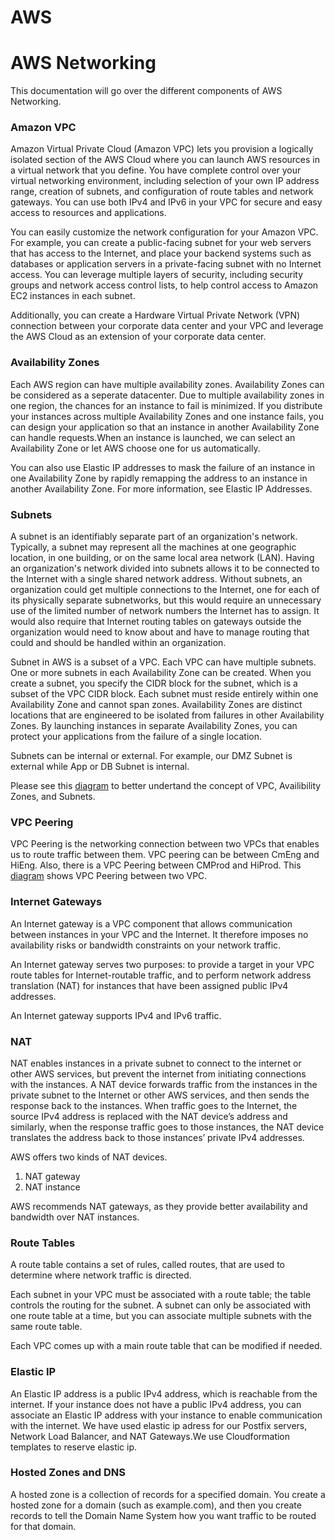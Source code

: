 # AWS

# AWS Networking

This documentation will go over the different components of AWS Networking.

### Amazon VPC

Amazon Virtual Private Cloud (Amazon VPC) lets you provision a logically isolated section of the AWS Cloud where you can launch AWS resources in a virtual network that you define. You have complete control over your virtual networking environment, including selection of your own IP address range, creation of subnets, and configuration of route tables and network gateways. You can use both IPv4 and IPv6 in your VPC for secure and easy access to resources and applications.

You can easily customize the network configuration for your Amazon VPC. For example, you can create a public-facing subnet for your web servers that has access to the Internet, and place your backend systems such as databases or application servers in a private-facing subnet with no Internet access. You can leverage multiple layers of security, including security groups and network access control lists, to help control access to Amazon EC2 instances in each subnet.

Additionally, you can create a Hardware Virtual Private Network (VPN) connection between your corporate data center and your VPC and leverage the AWS Cloud as an extension of your corporate data center.

### Availability Zones

Each AWS region can have multiple availability zones. Availability Zones can be considered as a seperate datacenter. Due to multiple availability zones in one region, the chances for an instance to fail is minimized.  If you distribute your instances across multiple Availability Zones and one instance fails, you can design your application so that an instance in another Availability Zone can handle requests.When an instance is launched, we can select an Availability Zone or let AWS choose one for us automatically. 

You can also use Elastic IP addresses to mask the failure of an instance in one Availability Zone by rapidly remapping the address to an instance in another Availability Zone. For more information, see Elastic IP Addresses.

### Subnets

A subnet is an identifiably separate part of an organization's network. Typically, a subnet may represent all the machines at one geographic location, in one building, or on the same local area network (LAN). Having an organization's network divided into subnets allows it to be connected to the Internet with a single shared network address. Without subnets, an organization could get multiple connections to the Internet, one for each of its physically separate subnetworks, but this would require an unnecessary use of the limited number of network numbers the Internet has to assign. It would also require that Internet routing tables on gateways outside the organization would need to know about and have to manage routing that could and should be handled within an organization.

Subnet in AWS is a subset of a VPC. Each VPC can have multiple subnets. One or more subnets in each Availability Zone can be created. When you create a subnet, you specify the CIDR block for the subnet, which is a subset of the VPC CIDR block. Each subnet must reside entirely within one Availability Zone and cannot span zones. Availability Zones are distinct locations that are engineered to be isolated from failures in other Availability Zones. By launching instances in separate Availability Zones, you can protect your applications from the failure of a single location. 

Subnets can be internal or external. For example, our DMZ Subnet is external while App or DB Subnet is internal. 

Please see this [diagram](https://docs.aws.amazon.com/AmazonVPC/latest/GettingStartedGuide/images/getting-started-1-diagram.png) to better undertand the concept of VPC, Availibility Zones, and Subnets. 

### VPC Peering

VPC Peering is the networking connection between two VPCs that enables us to route traffic between them.  VPC peering can be between CmEng and HiEng. Also, there is a VPC Peering between CMProd and HiProd. This [diagram](https://docs.aws.amazon.com/AmazonVPC/latest/PeeringGuide/images/peering-intro-diagram.png) shows VPC Peering between two VPC.

### Internet Gateways

An Internet gateway is a VPC component that allows communication between instances in your VPC and the Internet. It therefore imposes no availability risks or bandwidth constraints on your network traffic.

An Internet gateway serves two purposes: to provide a target in your VPC route tables for Internet-routable traffic, and to perform network address translation (NAT) for instances that have been assigned public IPv4 addresses.

An Internet gateway supports IPv4 and IPv6 traffic.

### NAT 

NAT enables instances in a private subnet to connect to the internet or other AWS services, but prevent the internet from initiating connections with the instances. A NAT device forwards traffic from the instances in the private subnet to the Internet or other AWS services, and then sends the response back to the instances. When traffic goes to the Internet, the source IPv4 address is replaced with the NAT device’s address and similarly, when the response traffic goes to those instances, the NAT device translates the address back to those instances’ private IPv4 addresses.

AWS offers two kinds of NAT devices.
1. NAT gateway
2. NAT instance

AWS recommends NAT gateways, as they provide better availability and bandwidth over NAT instances.

### Route Tables

A route table contains a set of rules, called routes, that are used to determine where network traffic is directed.

Each subnet in your VPC must be associated with a route table; the table controls the routing for the subnet. A subnet can only be associated with one route table at a time, but you can associate multiple subnets with the same route table.

Each VPC comes up with a main route table that can be modified if needed.

### Elastic IP

An Elastic IP address is a public IPv4 address, which is reachable from the internet. If your instance does not have a public IPv4 address, you can associate an Elastic IP address with your instance to enable communication with the internet. We have used elastic ip adress for our Postfix servers, Network Load Balancer, and NAT Gateways.We use Cloudformation templates to reserve elastic ip. 

### Hosted Zones and DNS

A hosted zone is a collection of records for a specified domain. You create a hosted zone for a domain (such as example.com), and then you create records to tell the Domain Name System how you want traffic to be routed for that domain.
